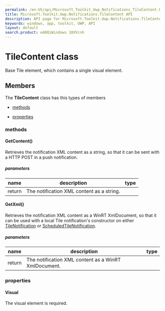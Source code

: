 ```yaml
---
permalink: /en-US/api/Microsoft_Toolkit_Uwp_Notifications_TileContent.htm
title: Microsoft.Toolkit.Uwp.Notifications.TileContent API 
description: API page for Microsoft.Toolkit.Uwp.Notifications.TileContent
keywords: windows, app, toolkit, UWP, API
layout: default
search.product: eADQiWindows 10XVcnh
---
```



# TileContent class

Base Tile element, which contains a single visual element.

## Members

The **TileContent** class has this types of members

* [methods](#methods)

* [properties](#properties)

### methods

#### GetContent()

Retrieves the notification XML content as a string, so that it can be sent with a HTTP POST in a push notification.

##### parameters



| name | description | type || --- | --- | --- || return |The notification XML content as a string. |


#### GetXml()

Retrieves the notification XML content as a WinRT XmlDocument, so that it can be used with a local Tile notification's constructor on either [TileNotification](https://msdn.microsoft.com/library/windows/apps/Windows.UI.Notifications.TileNotification) or [ScheduledTileNotification](https://msdn.microsoft.com/library/windows/apps/Windows.UI.Notifications.ScheduledTileNotification).

##### parameters



| name | description | type || --- | --- | --- || return |The notification XML content as a WinRT XmlDocument. |


### properties

#### Visual

The visual element is required.


